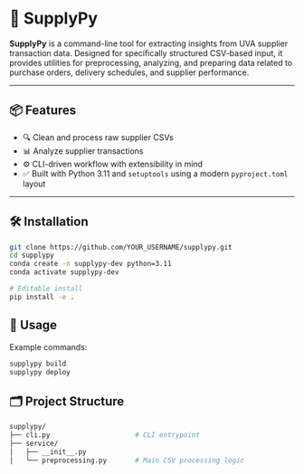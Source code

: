 # 🧠 SupplyPy

**SupplyPy** is a command-line tool for extracting insights from UVA supplier transaction data. Designed for specifically structured CSV-based input, it provides utilities for preprocessing, analyzing, and preparing data related to purchase orders, delivery schedules, and supplier performance.

---

## 📦 Features

- 🔍 Clean and process raw supplier CSVs
- 📊 Analyze supplier transactions
- ⚙️ CLI-driven workflow with extensibility in mind
- ✅ Built with Python 3.11 and `setuptools` using a modern `pyproject.toml` layout

---

## 🛠️ Installation

```bash
git clone https://github.com/YOUR_USERNAME/supplypy.git
cd supplypy
conda create -n supplypy-dev python=3.11
conda activate supplypy-dev

# Editable install
pip install -e .
```

## 🚀 Usage

Example commands:

```bash
supplypy build
supplypy deploy
```

## 🗂️ Project Structure

```graphql
supplypy/
├── cli.py                     # CLI entrypoint
├── service/
│   ├── __init__.py
│   └── preprocessing.py       # Main CSV processing logic

```
